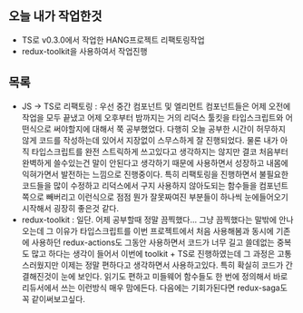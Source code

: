 ## 오늘 내가 작업한것
- TS로 v0.3.0에서 작업한 HANG프로젝트 리팩토링작업
- redux-toolkit을 사용하여서 작업진행


## 목록
- JS -> TS로 리팩토링 : 우선 중간 컴포넌트 및 엘리먼트 컴포넌트들은 어제 오전에 작업을 모두 끝냈고 어제 오후부터 밤까지는 거의 리덕스 툴킷을 타입스크립트와 어떤식으로 써야할지에 대해서 쭉 공부했었다. 다행히 오늘 공부한 시간이 허무하지 않게 코드를 작성하는데 있어서 지장없이 스무스하게 잘 진행되었다. 물론 내가 아직 타입스크립트를 완전 스트릭하게 쓰고있다고 생각하지는 않지만 결코 처음부터 완벽하게 쓸수있는건 말이 안된다고 생각하기 때문에 사용하면서 성장하고 내몸에 익혀가면서 발전하는 느낌으로 진행중이다. 특히 리팩토링을 진행하면서 불필요한 코드들을 많이 수정하고 리덕스에서 구지 사용하지 않아도되는 함수들을 컴포넌트쪽으로 빼버리고 이런식으로 점점 뭔가 잘못짜여진 부분들이 하나씩 눈에들어오기 시작해서 굉장히 좋은것 같다.
- redux-toolkit : 일단. 어제 공부할때 정말 끔찍했다... 그냥 끔찍했다는 말밖에 안나오는데 그 이유가 타입스크립트를 이번 프로젝트에서 처음 사용해봄과 동시에 기존에 사용하던 redux-actions도 그동안 사용하면서 코드가 너무 길고 쓸데없는 중복도 많고 하다는 생각이 들어서 이번에 toolkit + TS로 진행하였는데 그 과정은 고통스러웠지만 이제는 정말 편하다고 생각하면서 사용하고있다. 특히 확실히 코드가 간결해진것이 눈에 보인다. 읽기도 편하고 미들웨어 함수들도 한 번에 정의해서 바로 리듀서에서 쓰는 이런방식 매우 맘에든다. 다음에는 기회가된다면 redux-saga도 꼭 같이써보고싶다.
